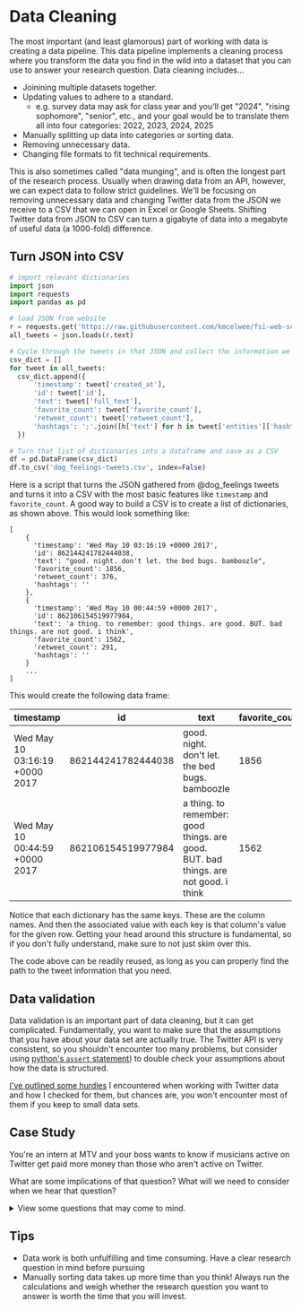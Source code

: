 # Data Cleaning

The most important (and least glamorous) part of working with data is creating
a data pipeline. This data pipeline implements a cleaning process where you transform
the data you find in the wild into a dataset that you can use to answer your
research question. Data cleaning includes...

* Joinining multiple datasets together.
* Updating values to adhere to a standard. 
    * e.g. survey data may ask for class year and you'll get "2024", "rising sophomore", "senior", etc., 
        and your goal would be to translate them all into four categories: 2022, 2023, 2024, 2025
* Manually splitting up data into categories or sorting data.
* Removing unnecessary data.
* Changing file formats to fit technical requirements.

This is also sometimes called "data munging", and is often the longest
part of the research process. Usually when drawing data from an API, however, 
we can expect data to follow strict guidelines. We'll be focusing on removing 
unnecessary data and changing Twitter data from the JSON we receive to a CSV
that we can open in Excel or Google Sheets. Shifting Twitter data from JSON to
CSV can turn a gigabyte of data into a megabyte of useful data (a 1000-fold) 
difference.

## Turn JSON into CSV

```python
# import relevant dictionaries
import json
import requests
import pandas as pd

# load JSON from website
r = requests.get('https://raw.githubusercontent.com/kmcelwee/fsi-web-scraping-seminar/main/data/dog_feelings-tweets.json')
all_tweets = json.loads(r.text)

# Cycle through the tweets in that JSON and collect the information we care about
csv_dict = []
for tweet in all_tweets:
  csv_dict.append({
      'timestamp': tweet['created_at'],
      'id': tweet['id'],
      'text': tweet['full_text'],
      'favorite_count': tweet['favorite_count'],
      'retweet_count': tweet['retweet_count'],
      'hashtags': ';'.join([h['text'] for h in tweet['entities']['hashtags']])
  })

# Turn that list of dictionaries into a dataframe and save as a CSV
df = pd.DataFrame(csv_dict)
df.to_csv('dog_feelings-tweets.csv', index=False)
```

Here is a script that turns the JSON gathered from @dog_feelings tweets and turns it 
into a CSV with the most basic features like `timestamp` and `favorite_count`. A
good way to build a CSV is to create a list of dictionaries, as shown above. This
would look something like:

```
[
    {
      'timestamp': 'Wed May 10 03:16:19 +0000 2017',
      'id': 862144241782444038,
      'text': "good. night. don't let. the bed bugs. bamboozle",
      'favorite_count': 1856,
      'retweet_count': 376,
      'hashtags': ''
    },
    {
      'timestamp': 'Wed May 10 00:44:59 +0000 2017',  
      'id': 862106154519977984,
      'text': 'a thing. to remember: good things. are good. BUT. bad things. are not good. i think',
      'favorite_count': 1562,
      'retweet_count': 291,
      'hashtags': ''
    }
    ...
]
```

This would create the following data frame:

|timestamp                     |id                |text                                                                               |favorite_count|retweet_count|hashtags|
|------------------------------|------------------|-----------------------------------------------------------------------------------|--------------|-------------|--------|
|Wed May 10 03:16:19 +0000 2017|862144241782444038|good. night. don't let. the bed bugs. bamboozle                                    |1856          |376          |        |
|Wed May 10 00:44:59 +0000 2017|862106154519977984|a thing. to remember: good things. are good. BUT. bad things. are not good. i think|1562          |291          |        |

Notice that each dictionary has the same keys. These are the column names. And
then the associated value with each key is that column's value for the given row.
Getting your head around this structure is fundamental, so if you don't fully 
understand, make sure to not just skim over this.

The code above can be readily reused, as long as you can properly find the path
to the tweet information that you need.

## Data validation

Data validation is an important part of data cleaning, but it can get complicated.
Fundamentally, you want to make sure that the assumptions that you have about your
data set are actually true. The Twitter API is very consistent, so you shouldn't
encounter too many problems, but consider using 
[python's `assert` statement](https://stackoverflow.com/questions/5142418/what-is-the-use-of-assert-in-python))
to double check your assumptions about how the data is structured.

[I've outlined some hurdles](https://cdh.princeton.edu/updates/2021/03/19/mistakes-avoid-when-using-twitter-data-first-time/)
I encountered when working with Twitter data and how I checked for them, but 
chances are, you won't encounter most of them if you keep to small data sets.

## Case Study

You're an intern at MTV and your boss wants to know if
musicians active on Twitter get paid more money than those who aren't active on
Twitter.

What are some implications of that question? What will we need to consider when
we hear that question?

<details>
    <summary>View some questions that may come to mind.</summary>
* How will we consider artists that aren't on Twitter?
* How will I get a financial data for all the artists?
* Are different genders equally likely to be on Twitter? And what are the gender pay
    disparities in the music industry?
* How do we define "active on Twitter"? One tweet a week? A month?
* We'll have to manually relate artists to their Twitter accounts. How long will
    that take?
* How might outliers distort our calculation? The entertainment industry follows
    the power law, meaning a small number of people make a majority of the money.
    If Beyonce, who doesn't tweet as much, commands 10x the money of Cardi B who 
    tweets a lot, how that one data point skew our numbers?
</details>

## Tips

* Data work is both unfulfilling and time consuming. Have a clear research question
    in mind before pursuing 
* Manually sorting data takes up more time than you think! Always run the calculations
    and weigh whether the research question you want to answer is worth the 
    time that you will invest.
